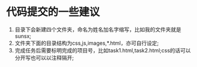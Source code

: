 # 代码提交的一些建议
1. 目录下会新建四个文件夹，命名为姓名加名字缩写，比如我的文件夹就是sunsx;
2. 文件夹下面的目录结构为css,js,images,*.html，亦可自行设定;
3. 完成任务后需要标明完成的项目号，比如task1.html,task2.html;css的话可以分开写也可以以注释隔开;
